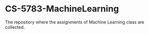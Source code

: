 # CS-5783-MachineLearning
The repository where the assignments of Machine Learning class are collected. 
